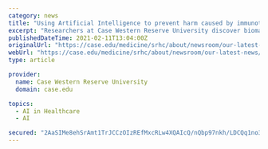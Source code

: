 ```yaml
---
category: news
title: "Using Artificial Intelligence to prevent harm caused by immunotherapy"
excerpt: "Researchers at Case Western Reserve University discover biomarkers to identify lung cancer patients who could be made worse by same drugs that helps"
publishedDateTime: 2021-02-11T13:04:00Z
originalUrl: "https://case.edu/medicine/srhc/about/newsroom/our-latest-news/using-artificial-intelligence-prevent-harm-caused-immunotherapy"
webUrl: "https://case.edu/medicine/srhc/about/newsroom/our-latest-news/using-artificial-intelligence-prevent-harm-caused-immunotherapy"
type: article

provider:
  name: Case Western Reserve University
  domain: case.edu

topics:
  - AI in Healthcare
  - AI

secured: "2AaSIMe8ehSrAmt1TrJCCzOIzREfMxcRLw4XQAIcQ/nQbp97nkh/LDCQq1no3xoG0sB8W0ViSriE9Qj4Oz1OQn7h83Z9uzRvHNfL5BLLmWUvJ7na53W5XFfEwyB10dbNXK9RnUhK1qD2hr9Uc6J2L881rzLAjo+xIkLoW2t9yzylq6jZAtbIfje2AV86+Mmc4rJUsoKERToP2NG69ckC3EiNzRtrH5uytIn6vwz01uINny8HWr0CDYDCjBwE0qiI+jkRlQzSk4AvgavXIRunv/y7fkp+kQE38ZbQG88vwQa8YiKSAyPHc39MaOSEQsBJZJRaGSG6Z34pAzAqWRb3mxjAO/T1ocDOw5XluSAIDeo=;fUVZgCQ4tZFATenFeqSWGg=="
---
```



